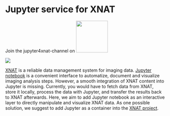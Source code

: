 # Jupyter service for XNAT

Join the jupyter4xnat-channel on <a href="https://mattermost.brainhack.org/brainhack/channels/jupyter4xnat"><img src="http://www.mattermost.org/wp-content/uploads/2016/03/logoHorizontal.png" width=100px /></a>

![](https://github.com/valneurolab/jupyter4xnat/raw/master/images/readme/jupyter4xnat_card.jpg)

[XNAT](https://www.xnat.org) is a reliable data management system for imaging data. [Jupyter notebook](https://jupyter.org/) is a convenient interface to automatize, document and visualize imaging analysis steps. 
However, a smooth integration of  XNAT content into Jupyter is missing. Currently, you would have to fetch data from XNAT, store it locally, process the data with Jupyter, and transfer the results back to XNAT afterwards. 
Here, we aim to add Jupyter notebook as an interactive layer to directly manipulate and visualize XNAT data. As one possible solution, we  suggest to add Jupyter as a container into the [XNAT project](https://github.com/NrgXnat/xnat-docker-compose).
